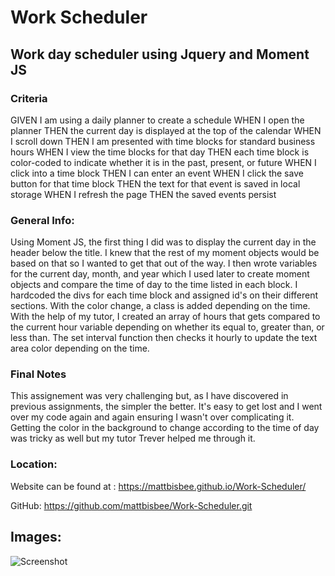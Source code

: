 # Work Scheduler

## Work day scheduler using Jquery and Moment JS

### **Criteria**
GIVEN I am using a daily planner to create a schedule
WHEN I open the planner
THEN the current day is displayed at the top of the calendar
WHEN I scroll down
THEN I am presented with time blocks for standard business hours
WHEN I view the time blocks for that day
THEN each time block is color-coded to indicate whether it is in the past, present, or future
WHEN I click into a time block
THEN I can enter an event
WHEN I click the save button for that time block
THEN the text for that event is saved in local storage
WHEN I refresh the page
THEN the saved events persist

### **General Info:**
Using Moment JS, the first thing I did was to display the current day in the header below the title. I knew that the rest of my moment objects would be based on that so I wanted to get that out of the way.
I then wrote variables for the current day, month, and year which I used later to create moment objects and compare the time of day to the time listed in each block. 
I hardcoded the divs for each time block and assigned id's on their different sections. With the color change, a class is added depending on the time. With the help of my tutor, I created an array of hours that gets compared to the current hour variable depending on whether its equal to, greater than, or less than. The set interval function then checks it hourly to update the text area color depending on the time.

### **Final Notes**
This assignement was very challenging but, as I have discovered in previous assignments, the simpler the better. It's easy to get lost and I went over my code again and again ensuring I wasn't over complicating it. Getting the color in the background to change according to the time of day was tricky as well but my tutor Trever helped me through it. 


### **Location:**
Website can be found at : https://mattbisbee.github.io/Work-Scheduler/

GitHub: https://github.com/mattbisbee/Work-Scheduler.git

## **Images:**
![Screenshot](capture.jpg)